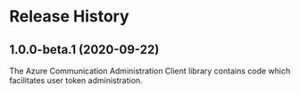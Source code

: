 # Release History

## 1.0.0-beta.1 (2020-09-22)

The Azure Communication Administration Client library contains code which facilitates user token administration.
